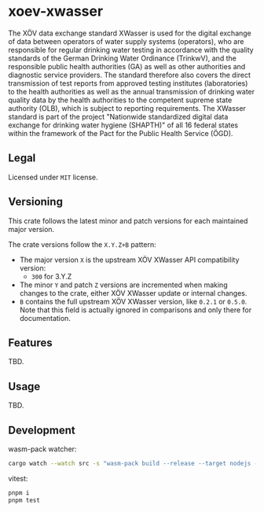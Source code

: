 # xoev-xwasser

The XÖV data exchange standard XWasser is used for the digital exchange of data between operators of water supply systems (operators), who are responsible for regular drinking water testing in accordance with the quality standards of the German Drinking Water Ordinance (TrinkwV), and the responsible public health authorities (GA) as well as other authorities and diagnostic service providers.
The standard therefore also covers the direct transmission of test reports from approved testing institutes (laboratories) to the health authorities as well as the annual transmission of drinking water quality data by the health authorities to the competent supreme state authority (OLB), which is subject to reporting requirements.
The XWasser standard is part of the project "Nationwide standardized digital data exchange for drinking water hygiene (SHAPTH)" of all 16 federal states within the framework of the Pact for the Public Health Service (ÖGD).

## Legal

Licensed under `MIT` license.

## Versioning

This crate follows the latest minor and patch versions for each maintained major version.

The crate versions follow the `X.Y.Z+B` pattern:

- The major version `X` is the upstream XÖV XWasser API compatibility version:
  - `300` for 3.Y.Z
- The minor `Y` and patch `Z` versions are incremented when making changes
  to the crate, either XÖV XWasser update or internal changes.
- `B` contains the full upstream XÖV XWasser version, like `0.2.1` or `0.5.0`.
  Note that this field is actually ignored in comparisons and only there for
  documentation.

## Features

TBD.

## Usage

TBD.

## Development

wasm-pack watcher:

```sh
cargo watch --watch src -s "wasm-pack build --release --target nodejs --reference-types --weak-refs --features wasm --no-default-features"
```

vitest:

```sh
pnpm i
pnpm test
```
